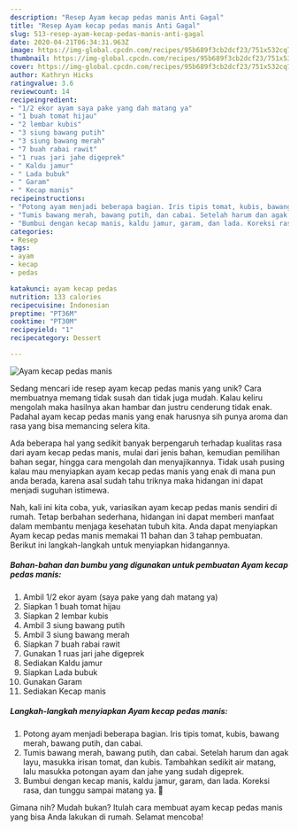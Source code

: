 ```yaml
---
description: "Resep Ayam kecap pedas manis Anti Gagal"
title: "Resep Ayam kecap pedas manis Anti Gagal"
slug: 513-resep-ayam-kecap-pedas-manis-anti-gagal
date: 2020-04-21T06:34:31.963Z
image: https://img-global.cpcdn.com/recipes/95b689f3cb2dcf23/751x532cq70/ayam-kecap-pedas-manis-foto-resep-utama.jpg
thumbnail: https://img-global.cpcdn.com/recipes/95b689f3cb2dcf23/751x532cq70/ayam-kecap-pedas-manis-foto-resep-utama.jpg
cover: https://img-global.cpcdn.com/recipes/95b689f3cb2dcf23/751x532cq70/ayam-kecap-pedas-manis-foto-resep-utama.jpg
author: Kathryn Hicks
ratingvalue: 3.6
reviewcount: 14
recipeingredient:
- "1/2 ekor ayam saya pake yang dah matang ya"
- "1 buah tomat hijau"
- "2 lembar kubis"
- "3 siung bawang putih"
- "3 siung bawang merah"
- "7 buah rabai rawit"
- "1 ruas jari jahe digeprek"
- " Kaldu jamur"
- " Lada bubuk"
- " Garam"
- " Kecap manis"
recipeinstructions:
- "Potong ayam menjadi beberapa bagian. Iris tipis tomat, kubis, bawang merah, bawang putih, dan cabai."
- "Tumis bawang merah, bawang putih, dan cabai. Setelah harum dan agak layu, masukka irisan tomat, dan kubis. Tambahkan sedikit air matang, lalu masukka potongan ayam dan jahe yang sudah digeprek."
- "Bumbui dengan kecap manis, kaldu jamur, garam, dan lada. Koreksi rasa, dan tunggu sampai matang ya. 🤩"
categories:
- Resep
tags:
- ayam
- kecap
- pedas

katakunci: ayam kecap pedas 
nutrition: 133 calories
recipecuisine: Indonesian
preptime: "PT36M"
cooktime: "PT30M"
recipeyield: "1"
recipecategory: Dessert

---
```



![Ayam kecap pedas manis](https://img-global.cpcdn.com/recipes/95b689f3cb2dcf23/751x532cq70/ayam-kecap-pedas-manis-foto-resep-utama.jpg)

Sedang mencari ide resep ayam kecap pedas manis yang unik? Cara membuatnya memang tidak susah dan tidak juga mudah. Kalau keliru mengolah maka hasilnya akan hambar dan justru cenderung tidak enak. Padahal ayam kecap pedas manis yang enak harusnya sih punya aroma dan rasa yang bisa memancing selera kita.

Ada beberapa hal yang sedikit banyak berpengaruh terhadap kualitas rasa dari ayam kecap pedas manis, mulai dari jenis bahan, kemudian pemilihan bahan segar, hingga cara mengolah dan menyajikannya. Tidak usah pusing kalau mau menyiapkan ayam kecap pedas manis yang enak di mana pun anda berada, karena asal sudah tahu triknya maka hidangan ini dapat menjadi suguhan istimewa.




Nah, kali ini kita coba, yuk, variasikan ayam kecap pedas manis sendiri di rumah. Tetap berbahan sederhana, hidangan ini dapat memberi manfaat dalam membantu menjaga kesehatan tubuh kita. Anda dapat menyiapkan Ayam kecap pedas manis memakai 11 bahan dan 3 tahap pembuatan. Berikut ini langkah-langkah untuk menyiapkan hidangannya.

<!--inarticleads1-->

##### Bahan-bahan dan bumbu yang digunakan untuk pembuatan Ayam kecap pedas manis:

1. Ambil 1/2 ekor ayam (saya pake yang dah matang ya)
1. Siapkan 1 buah tomat hijau
1. Siapkan 2 lembar kubis
1. Ambil 3 siung bawang putih
1. Ambil 3 siung bawang merah
1. Siapkan 7 buah rabai rawit
1. Gunakan 1 ruas jari jahe digeprek
1. Sediakan  Kaldu jamur
1. Siapkan  Lada bubuk
1. Gunakan  Garam
1. Sediakan  Kecap manis




<!--inarticleads2-->

##### Langkah-langkah menyiapkan Ayam kecap pedas manis:

1. Potong ayam menjadi beberapa bagian. Iris tipis tomat, kubis, bawang merah, bawang putih, dan cabai.
1. Tumis bawang merah, bawang putih, dan cabai. Setelah harum dan agak layu, masukka irisan tomat, dan kubis. Tambahkan sedikit air matang, lalu masukka potongan ayam dan jahe yang sudah digeprek.
1. Bumbui dengan kecap manis, kaldu jamur, garam, dan lada. Koreksi rasa, dan tunggu sampai matang ya. 🤩




Gimana nih? Mudah bukan? Itulah cara membuat ayam kecap pedas manis yang bisa Anda lakukan di rumah. Selamat mencoba!
